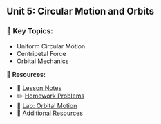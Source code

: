 ## **Unit 5: Circular Motion and Orbits**
### 📌 Key Topics:
- Uniform Circular Motion
- Centripetal Force
- Orbital Mechanics

📂 **Resources:**
- 📖 [Lesson Notes](./05_circular_motion_orbits/lesson_notes.md)
- ✏️ [Homework Problems](./05_circular_motion_orbits/homework.md)
- 🔬 [Lab: Orbital Motion](./05_circular_motion_orbits/lab_orbits.md)
- 📑 [Additional Resources](./05_circular_motion_orbits/resources.md)
